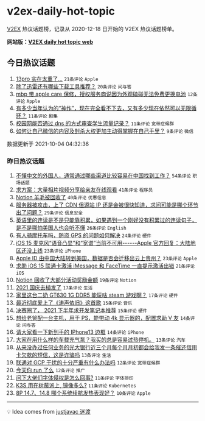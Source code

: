 # v2ex-daily-hot-topic

[V2EX](https://www.v2ex.com/) 热议话题榜，记录从 2020-12-18 日开始的 V2EX 热议话题榜单。

**网站版：[V2EX daily hot topic web](https://boojack.github.io/v2ex-daily-hot-topic-web/)**

## 今日热议话题

<!-- TODAY BEGIN -->

1. [13pro 实在太重了…](https://www.v2ex.com/t/805830) `21条评论` `Apple`
1. [除了迅雷还有哪些下载工具推荐？](https://www.v2ex.com/t/805824) `20条评论` `问与答`
1. [mbp 带 apple care 保修，授权服务商说因为外观磕碰无法免费更换电池](https://www.v2ex.com/t/805831) `12条评论` `Apple`
1. [有多少当年认为的“神作”，现在完全看不下去，又有多少现在依然可以无限循环？](https://www.v2ex.com/t/805834) `11条评论` `剧集`
1. [校园网能否通过 dns 的方式审查学生流量记录？](https://www.v2ex.com/t/805825) `11条评论` `宽带症候群`
1. [如何让自己微信的内容及封杀大权更加主动得掌握在自己手里？](https://www.v2ex.com/t/805822) `9条评论` `微信`

数据更新于 2021-10-04 04:32:36

<!-- TODAY END -->

### 昨日热议话题

<!-- YESTERDAY BEGIN -->

1. [不懂中文的外国人，通常通过哪些渠道比较容易在中国找到工作？](https://www.v2ex.com/t/805716) `54条评论` `职场话题`
1. [求方案：大量相片视频分享给亲友在线观看](https://www.v2ex.com/t/805779) `41条评论` `程序员`
1. [Notion 羊毛被回收了](https://www.v2ex.com/t/805770) `40条评论` `优惠信息`
1. [服务器被攻击，上了 CDN 但源站 IP 还是会被很快知道，求问可能是哪个环节出了问题？](https://www.v2ex.com/t/805757) `29条评论` `信息安全`
1. [英语里的连读是不是只能靠积累，如果遇到一个刚好没有积累过的连读句子，是不是哪怕美国人也会听不懂](https://www.v2ex.com/t/805780) `26条评论` `English`
1. [有人骑摩托车吗，防盗 GPS 的问题如何解决](https://www.v2ex.com/t/805715) `24条评论` `硬件`
1. [iOS 15 麦克风“语音凸显”和“宽谱”当前不可用------Apple 官方回复：大陆地区还没上线](https://www.v2ex.com/t/805723) `23条评论` `iPhone`
1. [Apple ID 由中国大陆转到美国，数据是否会迁移出云上贵州？](https://www.v2ex.com/t/805727) `23条评论` `Apple`
1. [求助 iOS 15 联通卡激活 iMessage 和 FaceTime 一直提示激活出错](https://www.v2ex.com/t/805765) `21条评论` `iOS`
1. [Notion 回收了大部分活动奖励金额](https://www.v2ex.com/t/805769) `19条评论` `Notion`
1. [2021 国庆去植发了](https://www.v2ex.com/t/805767) `17条评论` `生活`
1. [家里这台二奶 GT630 1G DDR5 能玩啥 steam 游戏啊？](https://www.v2ex.com/t/805713) `17条评论` `硬件`
1. [最近彻底爱上了《涛声依旧》这首歌](https://www.v2ex.com/t/805789) `15条评论` `音乐`
1. [决赛圈了， 2021 下半年求开发笔记本推荐](https://www.v2ex.com/t/805751) `15条评论` `硬件`
1. [想给老爸配一台主机，用于 PS，能带动 4k 显示器的，配置求助 V 友](https://www.v2ex.com/t/805796) `14条评论` `问与答`
1. [请大家看一下新到手的 IPhone13 边框](https://www.v2ex.com/t/805781) `14条评论` `iPhone`
1. [大家在用什么样的车载充气泵？我买的总是容易过热停机。](https://www.v2ex.com/t/805797) `13条评论` `汽车`
1. [从来没办过任何业务的光大银行近三个月每个月月初都会给我发一条催还信用卡欠款的短信，这是诈骗吗](https://www.v2ex.com/t/805728) `13条评论` `生活`
1. [联通对 GCP 干扰的十分严重有什么办法吗](https://www.v2ex.com/t/805775) `12条评论` `宽带症候群`
1. [今天你 run 了么](https://www.v2ex.com/t/805753) `12条评论` `推广`
1. [问下大佬们字体侵权是怎么回事?](https://www.v2ex.com/t/805794) `11条评论` `字体排印`
1. [K3S 用在树莓派上, 镜像多么?](https://www.v2ex.com/t/805721) `11条评论` `Kubernetes`
1. [8P 14.7、14.8 哪个系统续航发热表现好？](https://www.v2ex.com/t/805731) `10条评论` `Apple`

<!-- YESTERDAY END -->

---

💡 Idea comes from [justjavac 迷渡](https://github.com/justjavac/)
